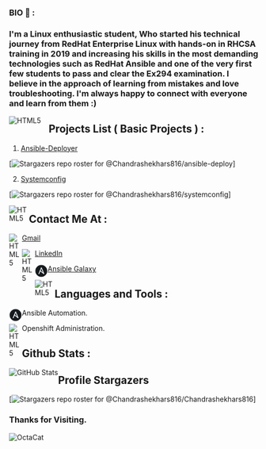 ### BIO 🔭 :

### I'm a Linux enthusiastic student, Who started his technical journey from RedHat Enterprise Linux with hands-on in RHCSA training in 2019 and increasing his skills in the most demanding technologies such as RedHat Ansible and one of the very first few students to pass and clear the Ex294 examination. I believe in the approach of learning from mistakes and love troubleshooting. I'm always happy to connect with everyone and learn from them :)

<img align="left" alt="HTML5" width="80px" src="https://media.giphy.com/media/ZVik7pBtu9dNS/giphy.gif" />

## Projects List ( Basic Projects ) :
1. [Ansible-Deployer](https://github.com/Chandrashekhars816/ansible-deploy/blob/main/README.md)

[![Stargazers repo roster for @Chandrashekhars816/ansible-deploy](https://reporoster.com/stars/Chandrashekhars816/ansible-deploy)]

2. [Systemconfig](https://github.com/Chandrashekhars816/systemconfig/blob/master/README.md)

[![Stargazers repo roster for @Chandrashekhars816/systemconfig](https://reporoster.com/stars/Chandrashekhars816/systemconfig)]

<img align="left" alt="HTML5" width="40px" src="https://media.giphy.com/media/StcrDoMb4eSXn80J0J/giphy.gif" />

## Contact Me At :

<img align="left" alt="HTML5" width="26px" src="https://www.freepnglogos.com/uploads/gmail-email-logo-png-16.png" /> [Gmail](mailto:2017pietcschandra031@poornima.org)

<img align="left" alt="HTML5" width="26px" src="https://www.flaticon.com/svg/vstatic/svg/174/174857.svg?token=exp=1612520809~hmac=731c295fe52650458f385570b1d19a21" /> [LinkedIn](https://www.linkedin.com/in/chandra-shekhar-sharma-a76b37158/)

<img align="left" alt="HTML5" width="26px" src="https://raw.githubusercontent.com/github/explore/80688e429a7d4ef2fca1e82350fe8e3517d3494d/topics/ansible/ansible.png" /> [Ansible Galaxy](https://galaxy.ansible.com/chandrashekhars816)
 
<img align="left" align="up" alt="HTML5" width="40px" src="https://media.giphy.com/media/Vbn7PUTxaB6dVnVa2h/giphy.gif" />


## Languages and Tools :

<img align="left" alt="HTML5" width="26px" src="https://raw.githubusercontent.com/github/explore/80688e429a7d4ef2fca1e82350fe8e3517d3494d/topics/ansible/ansible.png" />

Ansible Automation.

<img align="left" alt="HTML5" width="26px" src="https://upload.wikimedia.org/wikipedia/commons/thumb/3/3a/OpenShift-LogoType.svg/561px-OpenShift-LogoType.svg.png" />

Openshift Administration.

  
## Github Stats :

<img align="left" alt="GitHub Stats" src="https://github-readme-stats.codestackr.vercel.app/api?username=Chandrashekhars816&show_icons=true&hide_border=true" />


## Profile Stargazers

[![Stargazers repo roster for @Chandrashekhars816/Chandrashekhars816](https://reporoster.com/stars/Chandrashekhars816/Chandrashekhars816)]

### Thanks for Visiting.

<img align="left" alt="OctaCat" src="https://octocat-generator-assets.githubusercontent.com/my-octocat-1612526199002.png" />

